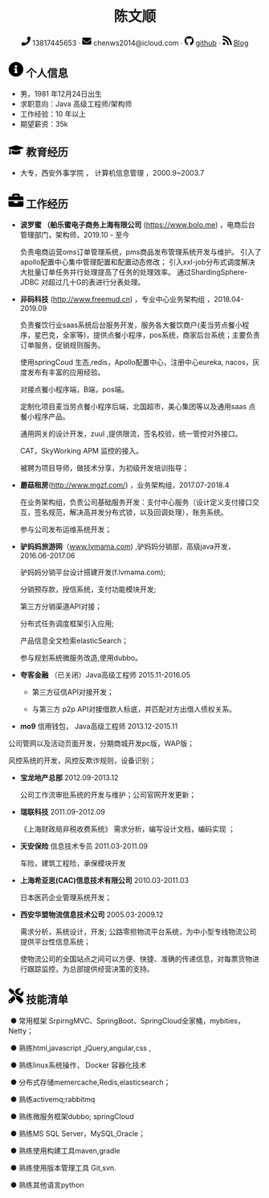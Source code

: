  <center>
     <h1>陈文顺</h1>
     <div>
         <span>
             <img src="assets/phone-solid.svg" width="18px">
             13817445653
         </span>
         ·
         <span>
             <img src="assets/envelope-solid.svg" width="18px">
             chenws2014@icloud.com
         </span>
         ·
         <span>
             <img src="assets/github-brands.svg" width="18px">
             <a href="https://github.com/cws1981">github</a>
         </span>
         ·
         <span>
             <img src="assets/rss-solid.svg" width="18px">
             <a href="https://www.cnblogs.com/wenshun/">Blog</a>
         </span>
     </div>
 </center>


 ## <img src="assets/info-circle-solid.svg" width="30px"> 个人信息 

 - 男，1981 年12月24日出生
 - 求职意向：Java 高级工程师/架构师
 - 工作经验：10 年以上
 - 期望薪资：35k

## <img src="assets/graduation-cap-solid.svg" width="30px"> 教育经历

- 大专，西安外事学院 ， 计算机信息管理 ，2000.9~2003.7

## <img src="assets/briefcase-solid.svg" width="30px"> 工作经历

- **波罗蜜 （舶乐蜜电子商务上海有限公司** (https://www.bolo.me) ，电商后台管理部门，架构师，2019.10 - 至今

   负责电商运营oms订单管理系统，pms商品发布管理系统开发与维护。
   引入了apollo配置中心集中管理配置和配置动态修改；
   引入xxl-job分布式调度解决大批量订单任务并行处理提高了任务的处理效率。
   通过ShardingSphere-JDBC 对超过几十G的表进行分表处理。
   
- **非码科技** (http://www.freemud.cn) ，专业中心业务架构组 ，2018.04-2019.09   

   负责餐饮行业saas系统后台服务开发，服务各大餐饮商户(麦当劳点餐小程序，星巴克，全家等)，提供点餐小程序，pos系统，商家后台系统；主要负责订单服务，促销规则服务。

   使用springCoud 生态,redis，Apollo配置中心，注册中心eureka, nacos，灰度发布有丰富的应用经验。

   对接点餐小程序端，B端，pos端。

   定制化项目麦当劳点餐小程序后端，北国超市，美心集团等以及通用saas 点餐小程序产品。

   通用网关的设计开发，zuul ,提供限流，签名校验，统一管控对外接口。

   CAT，SkyWorking APM 监控的接入。

   被聘为项目导师，做技术分享，为初级开发培训指导；

- **蘑菇租房**(http://www.mgzf.com/) ，业务架构组，2017.07-2018.4

    在业务架构组，负责公司基础服务开发：支付中心服务（设计定义支付接口交互，签名规范，解决高并发分布式锁，以及回调处理），账务系统。

    参与公司发布运维系统开发；

- **驴妈妈旅游网**（www.lvmama.com) ,驴妈妈分销部，高级java开发，2016.06-2017.06

   驴妈妈分销平台设计搭建开发(f.lvmama.com); 

   分销预存款，授信系统，支付功能模块开发; 

   第三方分销渠道API对接； 

   分布式任务调度框架引入应用; 

   产品信息全文检索elasticSearch； 

   参与规划系统微服务改造,使用dubbo。 
   
- **夸客金融** （已关闭）Java高级工程师 2015.11-2016.05 

   * 第三方征信API对接开发； 

   * 与第三方 p2p API对接借款人标底，并匹配对方出借人债权关系。

-   **mo9** 信用钱包， Java高级工程师 2013.12-2015.11

   公司管网以及活动页面开发，分期商城开发pc版，WAP版；

   风控系统的开发，风控反欺诈规则，设备识别；

- **宝龙地产总部**  2012.09-2013.12   

   公司工作流审批系统的开发与维护；公司官网开发更新；

- **瑞联科技** 2011.09-2012.09 

   《上海财政局非税收费系统》  需求分析，编写设计文档，编码实现 ；

- **天安保险**  信息技术专员  2011.03-2011.09 

    车险，建筑工程险，承保模块开发 

- **上海希亚思(CAC)信息技术有限公司** 2010.03-2011.03

   日本医药企业管理系统开发；

- **西安华盟物流信息技术公司**  2005.03-2009.12   

   需求分析，系统设计，开发; 公路零担物流平台系统，为中小型专线物流公司提供平台性信息系统； 

   使物流公司的全国站点之间可以方便、快捷、准确的传递信息，对每票货物进行跟踪监控，为总部提供经营决策的支持。

## <img src="assets/tools-solid.svg" width="30px"> 技能清单

​	● 常用框架 SrpirngMVC、SpringBoot、SpringCloud全家桶，mybities，Netty；  

​	● 熟练html,javascript ,jQuery,angular,css ,  

​	● 熟练linux系统操作， Docker 容器化技术

​	● 分布式存储memercache,Redis,elasticsearch； 

​	● 熟练activemq;rabbitmq 

​	● 熟练微服务框架dubbo; springCloud

​	● 熟练MS SQL Server，MySQL,Oracle；  

​	● 熟练使用构建工具maven,gradle 

​	● 熟练使用版本管理工具 Git,svn.  

​	● 熟练其他语言python

